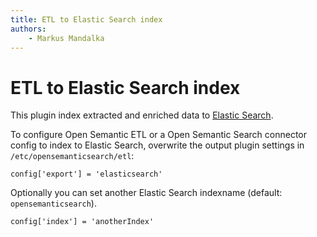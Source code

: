 ```yaml
---
title: ETL to Elastic Search index
authors:
    - Markus Mandalka
---
```


# ETL to Elastic Search index


This plugin index extracted and enriched data to [Elastic Search](../../elasticsearch).

To configure Open Semantic ETL or a Open Semantic Search connector config to index to Elastic Search, overwrite the output plugin settings in `/etc/opensemanticsearch/etl`:

`config['export'] = 'elasticsearch'`

Optionally you can set another Elastic Search indexname (default: `opensemanticsearch`).

`config['index'] = 'anotherIndex'`
